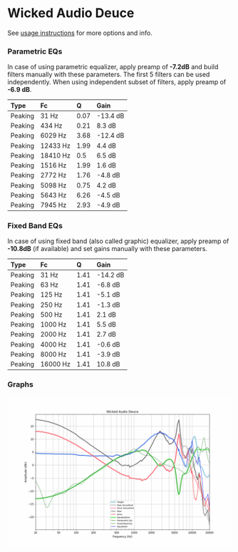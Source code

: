 # Wicked Audio Deuce
See [usage instructions](https://github.com/jaakkopasanen/AutoEq#usage) for more options and info.

### Parametric EQs
In case of using parametric equalizer, apply preamp of **-7.2dB** and build filters manually
with these parameters. The first 5 filters can be used independently.
When using independent subset of filters, apply preamp of **-6.9 dB**.

| Type    | Fc       |    Q | Gain     |
|:--------|:---------|:-----|:---------|
| Peaking | 31 Hz    | 0.07 | -13.4 dB |
| Peaking | 434 Hz   | 0.21 | 8.3 dB   |
| Peaking | 6029 Hz  | 3.68 | -12.4 dB |
| Peaking | 12433 Hz | 1.99 | 4.4 dB   |
| Peaking | 18410 Hz | 0.5  | 6.5 dB   |
| Peaking | 1516 Hz  | 1.99 | 1.6 dB   |
| Peaking | 2772 Hz  | 1.76 | -4.8 dB  |
| Peaking | 5098 Hz  | 0.75 | 4.2 dB   |
| Peaking | 5643 Hz  | 6.26 | -4.5 dB  |
| Peaking | 7945 Hz  | 2.93 | -4.9 dB  |

### Fixed Band EQs
In case of using fixed band (also called graphic) equalizer, apply preamp of **-10.8dB**
(if available) and set gains manually with these parameters.

| Type    | Fc       |    Q | Gain     |
|:--------|:---------|:-----|:---------|
| Peaking | 31 Hz    | 1.41 | -14.2 dB |
| Peaking | 63 Hz    | 1.41 | -6.8 dB  |
| Peaking | 125 Hz   | 1.41 | -5.1 dB  |
| Peaking | 250 Hz   | 1.41 | -1.3 dB  |
| Peaking | 500 Hz   | 1.41 | 2.1 dB   |
| Peaking | 1000 Hz  | 1.41 | 5.5 dB   |
| Peaking | 2000 Hz  | 1.41 | 2.7 dB   |
| Peaking | 4000 Hz  | 1.41 | -0.6 dB  |
| Peaking | 8000 Hz  | 1.41 | -3.9 dB  |
| Peaking | 16000 Hz | 1.41 | 10.8 dB  |

### Graphs
![](./Wicked%20Audio%20Deuce.png)